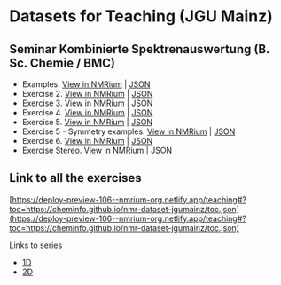 # Datasets for Teaching (JGU Mainz)

## Seminar Kombinierte Spektrenauswertung (B. Sc. Chemie / BMC)

- Examples. [View in NMRium](https://www.nmrium.org/teaching#?toc=https://jliermann.github.io/nmr-dataset-jgumainz/data/examples.json) | [JSON](./data/examples.json)
- Exercise 2. [View in NMRium](https://www.nmrium.org/teaching#?toc=https://jliermann.github.io/nmr-dataset-jgumainz/data/exercise2.json) | [JSON](./data/exercise2.json)
- Exercise 3. [View in NMRium](https://www.nmrium.org/teaching#?toc=https://jliermann.github.io/nmr-dataset-jgumainz/data/exercise3.json) | [JSON](./data/exercise3.json)
- Exercise 4. [View in NMRium](https://www.nmrium.org/teaching#?toc=https://jliermann.github.io/nmr-dataset-jgumainz/data/exercise4.json) | [JSON](./data/exercise4.json)
- Exercise 5. [View in NMRium](https://www.nmrium.org/teaching#?toc=https://jliermann.github.io/nmr-dataset-jgumainz/data/exercise5.json) | [JSON](./data/exercise5.json)
- Exercise 5 - Symmetry examples. [View in NMRium](https://www.nmrium.org/teaching#?toc=https://jliermann.github.io/nmr-dataset-jgumainz/data/exercise5_examples.json) | [JSON](./data/exercise5_examples.json)
- Exercise 6. [View in NMRium](https://www.nmrium.org/teaching#?toc=https://jliermann.github.io/nmr-dataset-jgumainz/data/exercise6.json) | [JSON](./data/exercise6.json)
- Exercise Stereo. [View in NMRium](https://www.nmrium.org/teaching#?toc=https://jliermann.github.io/nmr-dataset-jgumainz/data/exercise_stereo.json) | [JSON](./data/exercise_stereo.json)

## Link to all the exercises

[https://deploy-preview-106--nmrium-org.netlify.app/teaching#?toc=https://cheminfo.github.io/nmr-dataset-jgumainz/toc.json](https://deploy-preview-106--nmrium-org.netlify.app/teaching#?toc=https://cheminfo.github.io/nmr-dataset-jgumainz/toc.json)

Links to series

* [1D](https://deploy-preview-106--nmrium-org.netlify.app/teaching#?toc=https://cheminfo.github.io/nmr-dataset-jgumainz/toc_1D.json)
* [2D](https://deploy-preview-106--nmrium-org.netlify.app/teaching#?toc=https://cheminfo.github.io/nmr-dataset-jgumainz/toc_2D.json)
